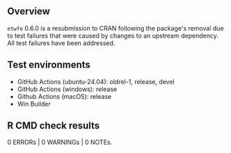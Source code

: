 ## Overview

`etwfe` 0.6.0 is a resubmission to CRAN following the package's removal due to
test failures that were caused by changes to an upstream dependency. All test
failures have been addressed.

## Test environments

* GitHub Actions (ubuntu-24.04): oldrel-1, release, devel
* GitHub Actions (windows): release
* Github Actions (macOS): release
* Win Builder

## R CMD check results

0 ERRORs | 0 WARNINGs | 0 NOTEs.